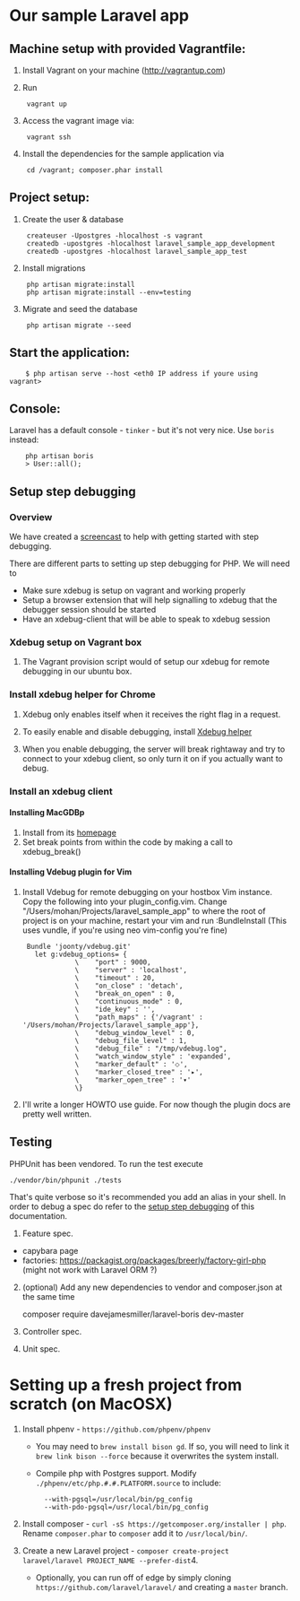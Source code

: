 # Our sample Laravel app

## Machine setup with provided Vagrantfile:

1. Install Vagrant on your machine (http://vagrantup.com)

2. Run 

        vagrant up

3. Access the vagrant image via:

        vagrant ssh

4. Install the dependencies for the sample application via 

        cd /vagrant; composer.phar install

## Project setup:

1. Create the user & database

        createuser -Upostgres -hlocalhost -s vagrant
        createdb -upostgres -hlocalhost laravel_sample_app_development
        createdb -upostgres -hlocalhost laravel_sample_app_test

2. Install migrations 

        php artisan migrate:install
        php artisan migrate:install --env=testing

3. Migrate and seed the database 

        php artisan migrate --seed

## Start the application:

        $ php artisan serve --host <eth0 IP address if youre using vagrant>

## Console:

Laravel has a default console - `tinker` - but it's not very nice.  Use `boris` instead:

        php artisan boris
        > User::all();
        
## <a id="setup_step_debugging"></a>Setup step debugging

### Overview

We have created a [screencast](https://vimeo.com/72085960) to help with getting started with step debugging. 

There are different parts to setting up step debugging for PHP. We will need to 

 * Make sure xdebug is setup on vagrant and working properly
 * Setup a browser extension that will help signalling to xdebug that the debugger session should be started
 * Have an xdebug-client that will be able to speak to xdebug session 
 
### Xdebug setup on Vagrant box

1. The Vagrant provision script would of setup our xdebug for remote debugging in our ubuntu box. 
			
### Install xdebug helper for Chrome

1. Xdebug only enables itself when it receives the right flag in a request. 

2. To easily enable and disable debugging, install [Xdebug helper](http://goo.gl/HuNptD) 

3. When you enable debugging, the server will break rightaway and try to connect to your xdebug client, so only turn it on if you actually want to debug.	
	
### Install an xdebug client

#### Installing MacGDBp

1. Install from its [homepage](http://www.bluestatic.org/software/macgdbp/)
2. Set break points from within the code by making a call to xdebug_break()

#### Installing Vdebug plugin for Vim

1. Install Vdebug for remote debugging on your hostbox Vim instance. Copy the following into your plugin_config.vim. Change "/Users/mohan/Projects/laravel_sample_app" to where the root of project is on your machine, restart your vim and run :BundleInstall (This uses vundle, if you're using neo vim-config you're fine)

		Bundle 'joonty/vdebug.git'
		  let g:vdebug_options= {
		            \    "port" : 9000,
		            \    "server" : 'localhost',
		            \    "timeout" : 20,
		            \    "on_close" : 'detach',
		            \    "break_on_open" : 0,
		            \    "continuous_mode" : 0,
		            \    "ide_key" : '',
		            \    "path_maps" : {'/vagrant' : '/Users/mohan/Projects/laravel_sample_app'},
		            \    "debug_window_level" : 0,
		            \    "debug_file_level" : 1,
		            \    "debug_file" : "/tmp/vdebug.log",
		            \    "watch_window_style" : 'expanded',
		            \    "marker_default" : '⬦',
		            \    "marker_closed_tree" : '▸',
		            \    "marker_open_tree" : '▾'
		            \}
		            
2. I'll write a longer HOWTO use guide. For now though the plugin docs are pretty well written.		            
		            
		       
## Testing

PHPUnit has been vendored.  To run the test execute

    ./vendor/bin/phpunit ./tests

That's quite verbose so it's recommended you add an alias in your shell.
In order to debug a spec do refer to the [setup step debugging](#setup_step_debugging) of this documentation.

1. Feature spec.
  - capybara page
  - factories: https://packagist.org/packages/breerly/factory-girl-php (might not work with Laravel ORM ?)

2. (optional) Add any new dependencies to vendor and composer.json at the same time
  
    composer require davejamesmiller/laravel-boris dev-master

3. Controller spec.
4. Unit spec.


# Setting up a fresh project from scratch (on MacOSX)

1. Install phpenv - `https://github.com/phpenv/phpenv`
	- You may need to `brew install bison gd`. If so, you will need to link it `brew link bison --force` because it overwrites the system install.
	- Compile php with Postgres support. Modify `./phpenv/etc/php.#.#.PLATFORM.source` to include:
	
    		--with-pgsql=/usr/local/bin/pg_config
    		--with-pdo-pgsql=/usr/local/bin/pg_config

2. Install composer - `curl -sS https://getcomposer.org/installer | php`.  Rename `composer.phar` to `composer` add it to `/usr/local/bin/`.

3. Create a new Laravel project - `composer create-project laravel/laravel PROJECT_NAME --prefer-dist`4. 
	- Optionally, you can run off of edge by simply cloning `https://github.com/laravel/laravel/` and creating a `master` branch.

